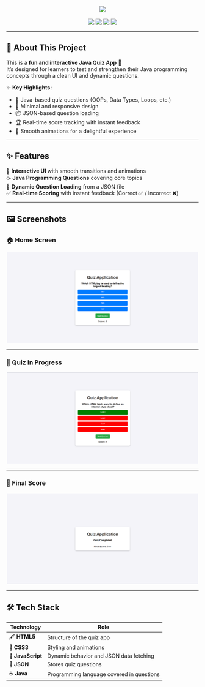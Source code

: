 <!-- Header Banner -->
<p align="center">
  <img src="https://capsule-render.vercel.app/api?type=waving&color=0:00C9FF,100:92FE9D&height=200&section=header&text=🚀%20Quiz-App&fontSize=45&fontAlign=50&fontColor=ffffff" />
</p>


<p align="center">
  <img src="https://img.shields.io/badge/HTML5-E34F26?style=for-the-badge&logo=html5&logoColor=white" />
  <img src="https://img.shields.io/badge/CSS3-1572B6?style=for-the-badge&logo=css3&logoColor=white" />
  <img src="https://img.shields.io/badge/JavaScript-F7DF1E?style=for-the-badge&logo=javascript&logoColor=black" />
  <img src="https://img.shields.io/badge/JSON-000000?style=for-the-badge&logo=json&logoColor=white" />
</p>

---

## 📖 About This Project

This is a **fun and interactive Java Quiz App** 🎯  
It’s designed for learners to test and strengthen their Java programming concepts through a clean UI and dynamic questions.  

✨ **Key Highlights:**  
- 📝 Java-based quiz questions (OOPs, Data Types, Loops, etc.)  
- 🎨 Minimal and responsive design  
- 📦 JSON-based question loading  
- 🏆 Real-time score tracking with instant feedback  
- 🚀 Smooth animations for a delightful experience  

---

## ✨ Features

🌟 **Interactive UI** with smooth transitions and animations  
☕ **Java Programming Questions** covering core topics  
📂 **Dynamic Question Loading** from a JSON file  
✅ **Real-time Scoring** with instant feedback (Correct ✅ / Incorrect ❌)  

---

## 🖼️ Screenshots

### 🏠 Home Screen
<p align="center">
  <img src="screenshots/home.png" alt="Home Screen" width="500"/>
</p>

---

### 📝 Quiz In Progress
<p align="center">
  <img src="screenshots/in-progress.png" alt="Quiz In Progress" width="500"/>
</p>

---

### 🏁 Final Score
<p align="center">
  <img src="screenshots/final-score.png" alt="Final Score" width="500"/>
</p>

---

## 🛠️ Tech Stack

| Technology      | Role                                      |
|-----------------|-------------------------------------------|
| 🖋 **HTML5**     | Structure of the quiz app                |
| 🎨 **CSS3**      | Styling and animations                   |
| 📜 **JavaScript**| Dynamic behavior and JSON data fetching  |
| 📂 **JSON**      | Stores quiz questions                    |
| ☕ **Java**       | Programming language covered in questions|
